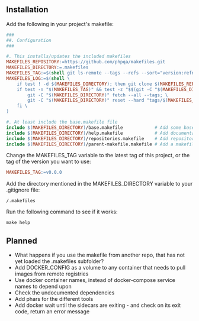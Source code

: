 ## Installation
        
Add the following in your project's makefile:

```makefile
###
##. Configuration
###

#. This installs/updates the included makefiles
MAKEFILES_REPOSITORY:=https://github.com/phpqa/makefiles.git
MAKEFILES_DIRECTORY:=.makefiles
MAKEFILES_TAG:=$(shell git ls-remote --tags --refs --sort="version:refname" "$(MAKEFILES_REPOSITORY)" "v*.*.*" | tail -n 1 | awk -F/ '{ print $$3 }')
MAKEFILES_LOG:=$(shell \
	if test ! -d $(MAKEFILES_DIRECTORY); then git clone $(MAKEFILES_REPOSITORY) "$(MAKEFILES_DIRECTORY)"; fi; \
	if test -n "$(MAKEFILES_TAG)" && test -z "$$(git -C "$(MAKEFILES_DIRECTORY)" --no-pager describe --always --dirty | grep "^$(MAKEFILES_TAG)")"; then \
		git -C "$(MAKEFILES_DIRECTORY)" fetch --all --tags; \
		git -C "$(MAKEFILES_DIRECTORY)" reset --hard "tags/$(MAKEFILES_TAG)"; \
	fi \
)

#. At least include the base.makefile file
include $(MAKEFILES_DIRECTORY)/base.makefile            # Add some base functionality
include $(MAKEFILES_DIRECTORY)/help.makefile            # Add documentation automatically
include $(MAKEFILES_DIRECTORY)/repositories.makefile    # Add repository management
include $(MAKEFILES_DIRECTORY)/parent-makefile.makefile # Add a makefile to the parent directory to redirect
```

Change the MAKEFILES_TAG variable to the latest tag of this project, or the tag of the version you want to use:

```makefile
MAKEFILES_TAG:=v0.0.0
```

Add the directory mentioned in the MAKEFILES_DIRECTORY variable to your .gitignore file:

```.gitignore
/.makefiles
```

Run the following command to see if it works:

```shell
make help
```

## Planned

- What happens if you use the makefile from another repo, that has not yet loaded the .makefiles subfolder?
- Add DOCKER_CONFIG as a volume to any container that needs to pull images from remote registries
- Use docker container names, instead of docker-compose service names to depend upon
- Check the undocumented dependencies
- Add phars for the different tools
- Add docker wait until the sidecars are exiting - and check on its exit code, return an error message
